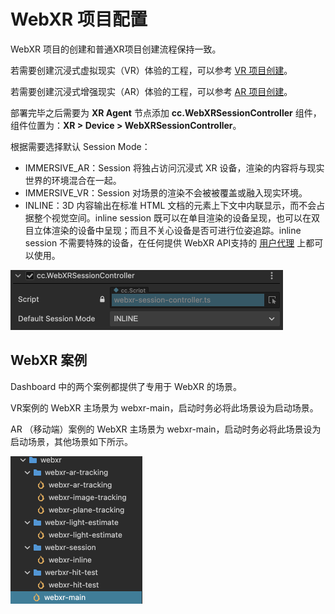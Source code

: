 # WebXR 项目配置

WebXR 项目的创建和普通XR项目创建流程保持一致。

若需要创建沉浸式虚拟现实（VR）体验的工程，可以参考 [VR 项目创建](vr-proj-deploy.md)。

若需要创建沉浸式增强现实（AR）体验的工程，可以参考 [AR 项目创建](ar-proj-deploy.md)。

部署完毕之后需要为 **XR Agent** 节点添加 **cc.WebXRSessionController** 组件，组件位置为：**XR > Device > WebXRSessionController**。

根据需要选择默认 Session Mode：

- IMMERSIVE_AR：Session 将独占访问沉浸式 XR 设备，渲染的内容将与现实世界的环境混合在一起。
- IMMERSIVE_VR：Session 对场景的渲染不会被被覆盖或融入现实环境。
- INLINE：3D 内容输出在标准 HTML 文档的元素上下文中内联显示，而不会占据整个视觉空间。inline session 既可以在单目渲染的设备呈现，也可以在双目立体渲染的设备中呈现；而且不关心设备是否可进行位姿追踪。inline session 不需要特殊的设备，在任何提供 WebXR API支持的 [用户代理](https://developer.mozilla.org/en-US/docs/Glossary/User_agent) 上都可以使用。

<img src="./webxr-proj-deploy/add-wenxr-session-ctrl.png" style="zoom:50%;" />

## WebXR 案例

Dashboard 中的两个案例都提供了专用于 WebXR 的场景。

VR案例的 WebXR 主场景为 webxr-main，启动时务必将此场景设为启动场景。

AR （移动端）案例的 WebXR 主场景为 webxr-main，启动时务必将此场景设为启动场景，其他场景如下所示。

<img src="./webxr-proj-deploy/ar-scenes.png" style="zoom:50%;" />
